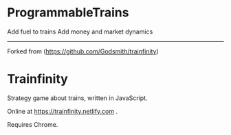 

# ProgrammableTrains

Add fuel to trains
Add money and market dynamics


-----

Forked from (https://github.com/Godsmith/trainfinity)

# Trainfinity

Strategy game about trains, written in JavaScript.

Online at https://trainfinity.netlify.com .

Requires Chrome.
